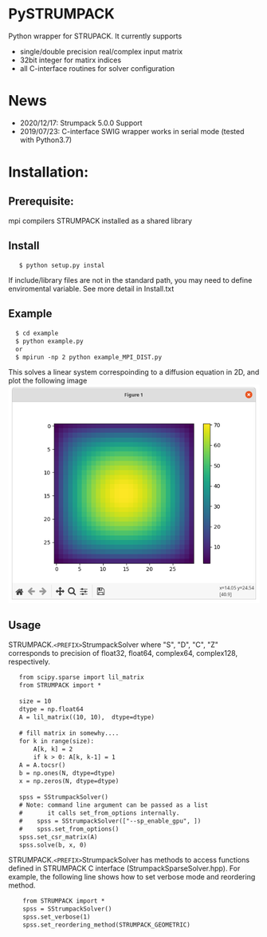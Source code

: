 # PySTRUMPACK
   Python wrapper for STRUPACK. It currently supports
   
   * single/double precision real/complex input matrix
   * 32bit integer for matirx indices
   * all C-interface routines for solver configuration

# News
* 2020/12/17: Strumpack 5.0.0 Support
* 2019/07/23: C-interface SWIG wrapper works in serial mode (tested with Python3.7)
     
# Installation:
##  Prerequisite:

mpi compilers
STRUMPACK installed as a shared library

## Install
```
   $ python setup.py instal
```
If include/library files are not in the standard path, you may need to
define enviromental variable. See more detail in Install.txt

## Example
```
  $ cd example
  $ python example.py
  or
  $ mpirun -np 2 python example_MPI_DIST.py  
```
This solves a linear system correspoinding to  a diffusion equation in 2D, and plot
the following image
![](https://raw.githubusercontent.com/sshiraiwa/PySTRUMPACK/master/docs/example_img.png)

## Usage

STRUMPACK.`<PREFIX>`StrumpackSolver where "S", "D", "C", "Z" corresponds to
precision of float32, float64, complex64, complex128, respectively.
     
```
   from scipy.sparse import lil_matrix
   from STRUMPACK import *
     
   size = 10
   dtype = np.float64
   A = lil_matrix((10, 10),  dtype=dtype)
     
   # fill matrix in somewhy....
   for k in range(size):
       A[k, k] = 2
       if k > 0: A[k, k-1] = 1
   A = A.tocsr()
   b = np.ones(N, dtype=dtype)
   x = np.zeros(N, dtype=dtype)

   spss = SStrumpackSolver()
   # Note: command line argument can be passed as a list
   #       it calls set_from_options internally.
   #    spss = SStrumpackSolver(["--sp_enable_gpu", ])
   #    spss.set_from_options()
   spss.set_csr_matrix(A)
   spss.solve(b, x, 0)
```

 STRUMPACK.`<PREFIX>`StrumpackSolver has methods to access functions defined in STRUMPACK
 C interface (StrumpackSparseSolver.hpp). For example, the following line shows
 how to set verbose mode and reordering method.

```
    from STRUMPACK import *
    spss = SStrumpackSolver()
    spss.set_verbose(1)
    spss.set_reordering_method(STRUMPACK_GEOMETRIC)
```    


     
